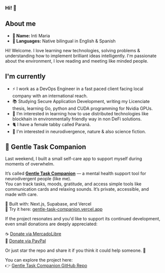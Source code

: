 ### Hi! 👋
<!--
**Intimaria/Intimaria** is a ✨ _special_ ✨ repository because its `README.md` (this file) appears on your GitHub profile.
<img src="https://thumbs.gfycat.com/AcrobaticMatureGazelle.webp" alt="computer" width="80"> 
<img src="https://thumbs.gfycat.com/ScaryCreamyGlobefish.webp" alt="computer" width="80"> 
<img src="https://25.media.tumblr.com/9fc677259c763c527376de15c84291c2/tumblr_mx585u8qtV1sedjuto1_500.gif" alt="computer" width="80">
<img src="https://cdn.wallpapersafari.com/61/37/dhNbK0.gif" align="right" width="300">


Here are some ideas to get you started:

- 👯 I’m looking to collaborate on ...
- 🤔 I’m looking for help with ...
- 💬 Ask me about ...
- 📫 How to reach me: ...
- 😄 Pronouns: ...
- ⚡ Fun fact: ...
-->

<h2>About me </h2>

<div >
<ul>
  <li><b>👤 Name: </b> Inti Maria</li>
  <li><b>📣 Languages:</b> Native bilingual in English & Spanish</li>
</ul>

<p>Hi! Welcome. I love learning new technologies, solving problems & understanding how to implement brilliant ideas intelligently. I'm passionate about the environment, I love reading and meeting like minded people.
</p>

</div>


<h2>I'm currently</h2>

- ⚡ I work as a DevOps Engineer in a fast paced client facing local company with an international reach.
- 📚 Studying Secure Application Development, writing my Licenciate thesis, learning Go, python and CUDA programming for Nvidia GPUs. 
- 🤔 I’m interested in learning how to use distributed technologies like blockhain in environmentally friendly way in non DeFi solutions.
- 🐈 I have a female tabby called Paraná. 
- 🦄 I'm interested in neurodivergence, nature & also science fiction.

<h2> 🌱 Gentle Task Companion </h2>

Last weekend, I built a small self-care app to support myself during moments of overwhelm.

It’s called **[Gentle Task Companion](https://gentle-task-companion.vercel.app)** — a mental health support tool for neurodivergent people (like me).  
You can track tasks, moods, gratitude, and access simple tools like communication cards and relaxing sounds. It’s private, accessible, and made with care.

🧩 Built with: Next.js, Supabase, and Vercel  
🧪 Try it here: [gentle-task-companion.vercel.app](https://gentle-task-companion.vercel.app)

If the project resonates and you'd like to support its continued development, even small donations are deeply appreciated:

☕ [Donate via MercadoLibre](https://link.mercadopago.com.ar/intu)  
💸 [Donate via PayPal](https://www.paypal.com/donate/?hosted_button_id=LJWDFCNPND8LG)

Or just star the repo and share it if you think it could help someone. 💛

You can explore the project here:  
👉 [Gentle Task Companion GitHub Repo](https://github.com/Intimaria/gentle-task-companion)


